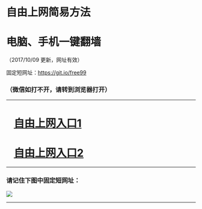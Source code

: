 ﻿# 自由上网简易方法

# 电脑、手机一键翻墙

（2017/10/09 更新，网址有效）

固定短网址：https://git.io/free99

### （微信如打不开，请转到浏览器打开）


***





# &nbsp;&nbsp; <a href="http://ft367217186.fwq-tz-1001.info/fwqtz01.html?t=10090019918 " target="_blank">自由上网入口1</a>
# &nbsp;&nbsp; <a href="http://ft545823996.fwq-tz-1002.info/fwqtz02.html?t=100900131170 " target="_blank">自由上网入口2</a>
***

### 请记住下图中固定短网址：

<img src="https://s3-us-west-2.amazonaws.com/fwq-1001/yjfq-20170905okok.png" /> 


***

